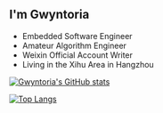 ## I'm Gwyntoria

- Embedded Software Engineer
- Amateur Algorithm Engineer
- Weixin Official Account Writer
- Living in the Xihu Area in Hangzhou

[![Gwyntoria's GitHub stats](https://github-readme-stats.vercel.app/api?username=Anzel77)](https://github.com/anuraghazra/github-readme-stats&show_icons=true&theme=dark&theme=dracula)

[![Top Langs](https://github-readme-stats.vercel.app/api/top-langs/?username=Anzel77&layout=compact)](https://github.com/anuraghazra/github-readme-stats)
